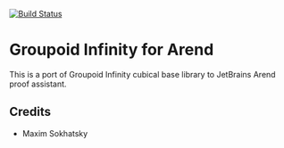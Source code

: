 [![Build Status](https://travis-ci.org/groupoid/arend.svg?branch=master)](https://travis-ci.org/groupoid/arend)

Groupoid Infinity for Arend
===========================

This is a port of Groupoid Infinity cubical base library to JetBrains Arend proof assistant.

Credits
-------

* Maxim Sokhatsky


